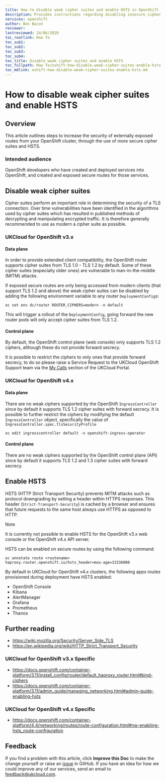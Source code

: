 ```yaml
---
title: How to disable weak cipher suites and enable HSTS in OpenShift
description: Provides instructions regarding disabling insecure cipher suites and enabling HSTS for OpenShift clusters
services: openshift
author: Ben Bacon
reviewer: 
lastreviewed: 24/06/2020
toc_rootlink: How To
toc_sub1: 
toc_sub2:
toc_sub3:
toc_sub4:
toc_title: Disable weak cipher suites and enable HSTS
toc_fullpath: How To/oshift-how-disable-weak-cipher-suites-enable-hsts.md
toc_mdlink: oshift-how-disable-weak-cipher-suites-enable-hsts.md
---
```


# How to disable weak cipher suites and enable HSTS

## Overview

This article outlines steps to increase the security of externally exposed routes from your OpenShift cluster, through the use of more secure cipher suites and HSTS.

### Intended audience

OpenShift developers who have created and deployed services into OpenShift, and created and exposed secure routes for those services.

## Disable weak cipher suites

Cipher suites perform an important role in determining the security of a TLS connection. Over time vulnerabilities have been identified in the algorithms used by cipher suites which has resulted in published methods of decrypting and manipulating encrypted traffic. It is therefore generally recommended to use as modern a cipher suite as possible.

### UKCloud for OpenShift v3.x

#### Data plane

In order to provide extended client compatibility, the OpenShift router supports cipher suites from TLS 1.0 - TLS 1.2 by default. Some of these cipher suites (especially older ones) are vulnerable to man-in-the-middle (MITM) attacks.

If exposed secure routes are only being accessed from modern clients (that support TLS 1.2 and above) the weak cipher suites can be disabled by adding the following environment variable to any router `DeploymentConfig`s:

```
oc set env dc/router ROUTER_CIPHERS=modern -n default
```

This will trigger a rollout of the `DeploymentConfig`, going forward the new router pods will only accept cipher suites from TLS 1.2.

#### Control plane

By default, the OpenShift control plane (web console) only supports TLS 1.2 ciphers, although these do not provide forward secrecy.

It is possible to restrict the ciphers to only ones that provide forward secrecy, to do so please raise a Service Request to the UKCloud OpenShift Support team via the [My Calls](https://portal.skyscapecloud.com/support/ivanti) section of the UKCloud Portal.

### UKCloud for OpenShift v4.x

#### Data plane

There are no weak ciphers supported by the OpenShift `IngressController` since by default it supports TLS 1.2 cipher suites with forward secrecy. It is possible to further restrict the ciphers by modifying the default `IngressController` object, specifically the value of `IngressController.spec.tlsSecurityProfile`

```
oc edit ingresscontroller default -n openshift-ingress-operator
```

#### Control plane

There are no weak ciphers supported by the OpenShift control plane (API) since by default it supports TLS 1.2 and 1.3 cipher suites with forward secrecy.

## Enable HSTS

HSTS (HTTP Strict Transport Security) prevents MITM attacks such as protocol downgrading by setting a header within HTTPS responses. This header (`Strict-Transport-Security`) is cached by a browser and ensures that future requests to the same host always use HTTPS as opposed to HTTP.

> [!NOTE]
> It is currently not possible to enable HSTS for the OpenShift v3.x web console or the OpenShift v4.x API server.

HSTS can be enabled on secure routes by using the following command:

```
oc annotate route <routename> haproxy.router.openshift.io/hsts_header=max-age=31536000
```

By default in UKCloud for OpenShift v4.x clusters, the following apps routes provisioned during deployment have HSTS enabled:

- OpenShift Console
- Kibana
- AlertManager
- Grafana
- Prometheus
- Thanos

## Further reading

- https://wiki.mozilla.org/Security/Server_Side_TLS
- https://en.wikipedia.org/wiki/HTTP_Strict_Transport_Security

### UKCloud for OpenShift v3.x Specific
- https://docs.openshift.com/container-platform/3.11/install_config/router/default_haproxy_router.html#bind-ciphers
- https://docs.openshift.com/container-platform/3.11/admin_guide/managing_networking.html#admin-guide-enabling-hsts

### UKCloud for OpenShift v4.x Specific
- https://docs.openshift.com/container-platform/4.4/networking/routes/route-configuration.html#nw-enabling-hsts_route-configuration

## Feedback

If you find a problem with this article, click **Improve this Doc** to make the change yourself or raise an [issue](https://github.com/UKCloud/documentation/issues) in GitHub. If you have an idea for how we could improve any of our services, send an email to <feedback@ukcloud.com>.
